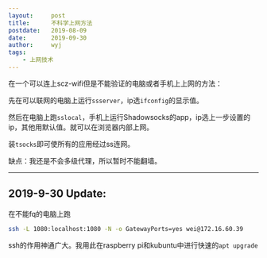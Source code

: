 ```yaml
---
layout:		post
title:		不科学上网方法
postdate:	2019-08-09
date:		2019-09-30
author:		wyj
tags:
    - 上网技术
---
```


在一个可以连上scz-wifi但是不能验证的电脑或者手机上上网的方法：

先在可以联网的电脑上运行`ssserver`，ip选`ifconfig`的显示值。

然后在电脑上跑`sslocal`，手机上运行Shadowsocks的app，ip选上一步设置的ip，其他用默认值。就可以在浏览器内部上网。

装`tsocks`即可使所有的应用经过ss连网。

缺点：我还是不会多级代理，所以暂时不能翻墙。

-----

2019-9-30 Update:
--
在不能fq的电脑上跑
```bash
ssh -L 1080:localhost:1080 -N -o GatewayPorts=yes wei@172.16.60.39
```

ssh的作用神通广大。我用此在raspberry pi和kubuntu中进行快速的`apt upgrade`

